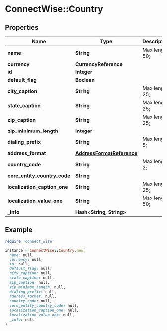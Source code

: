 # ConnectWise::Country

## Properties

| Name | Type | Description | Notes |
| ---- | ---- | ----------- | ----- |
| **name** | **String** |  Max length: 50; |  |
| **currency** | [**CurrencyReference**](CurrencyReference.md) |  |  |
| **id** | **Integer** |  | [optional] |
| **default_flag** | **Boolean** |  | [optional] |
| **city_caption** | **String** |  Max length: 25; | [optional] |
| **state_caption** | **String** |  Max length: 25; | [optional] |
| **zip_caption** | **String** |  Max length: 25; | [optional] |
| **zip_minimum_length** | **Integer** |  | [optional] |
| **dialing_prefix** | **String** |  Max length: 5; | [optional] |
| **address_format** | [**AddressFormatReference**](AddressFormatReference.md) |  | [optional] |
| **country_code** | **String** |  Max length: 2; | [optional] |
| **core_entity_country_code** | **String** |  | [optional] |
| **localization_caption_one** | **String** |  Max length: 25; | [optional] |
| **localization_value_one** | **String** |  Max length: 50; | [optional] |
| **_info** | **Hash&lt;String, String&gt;** |  | [optional] |

## Example

```ruby
require 'connect_wise'

instance = ConnectWise::Country.new(
  name: null,
  currency: null,
  id: null,
  default_flag: null,
  city_caption: null,
  state_caption: null,
  zip_caption: null,
  zip_minimum_length: null,
  dialing_prefix: null,
  address_format: null,
  country_code: null,
  core_entity_country_code: null,
  localization_caption_one: null,
  localization_value_one: null,
  _info: null
)
```

